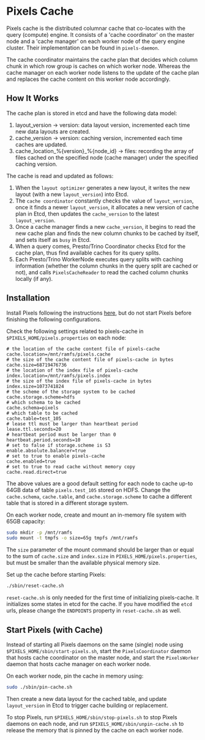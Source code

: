# Pixels Cache
Pixels cache is the distributed columnar cache that co-locates with the query (compute) engine.
It consists of a 'cache coordinator' on the master node and a 'cache manager' on each worker node of the query engine cluster.
Their implementation can be found in `pixels-daemon`.

The cache coordinator maintains the cache plan that decides which column chunk in which row group is caches on which worker node.
Whereas the cache manager on each worker node listens to the update of the cache plan and replaces the cache content on this worker node accordingly.

## How It Works
The cache plan is stored in etcd and have the following data model:
1. layout_version -> version: data layout version, incremented each time new data layouts are created.
2. cache_version -> version: caching version, incremented each time caches are updated.
3. cache_location_%{version}_%{node_id} -> files: recording the array of files cached on the specified node (cache manager) under the specified caching version.

The cache is read and updated as follows:
1. When the `layout optimizer` generates a new layout, it writes the new layout (with a new `layout_version`) into Etcd.
2. The `cache coordinator` constantly checks the value of `layout_version`, once it finds a newer `layout_version`, it allocates a new version of cache plan in Etcd, then updates the `cache_version` to the latest `layout_version`.
3. Once a cache manager finds a new `cache_version`, it begins to read the new cache plan and finds the new column chunks to be cached by itself, and sets itself as `busy` in Etcd.
4. When a query comes, Presto/Trino Coordinator checks Etcd for the cache plan, thus find available caches for its query splits.
5. Each Presto/Trino WorkerNode executes query splits with caching information (whether the column chunks in the query split are cached or not), and calls `PixelsCacheReader` to read the cached column chunks locally (if any).

## Installation
Install Pixels following the instructions [here](../docs/INSTALL.md), but do not start Pixels before finishing the following configurations.

Check the following settings related to pixels-cache in `$PIXELS_HOME/pixels.properties` on each node:
```properties
# the location of the cache content file of pixels-cache
cache.location=/mnt/ramfs/pixels.cache
# the size of the cache content file of pixels-cache in bytes
cache.size=68719476736
# the location of the index file of pixels-cache
index.location=/mnt/ramfs/pixels.index
# the size of the index file of pixels-cache in bytes
index.size=1073741824
# the scheme of the storage system to be cached
cache.storage.scheme=hdfs
# which schema to be cached
cache.schema=pixels
# which table to be cached
cache.table=test_105
# lease ttl must be larger than heartbeat period
lease.ttl.seconds=20
# heartbeat period must be larger than 0
heartbeat.period.seconds=10
# set to false if storage.scheme is S3
enable.absolute.balancer=true
# set to true to enable pixels-cache
cache.enabled=true
# set to true to read cache without memory copy
cache.read.direct=true
```
The above values are a good default setting for each node to cache up-to 64GB data of table `pixels.test_105` stored on HDFS.
Change the `cache.schema`, `cache.table`, and `cache.storage.scheme` to cache a different table that is stored in a different storage system.

On each worker node, create and mount an in-memory file system with 65GB capacity:
```bash
sudo mkdir -p /mnt/ramfs
sudo mount -t tmpfs -o size=65g tmpfs /mnt/ramfs
```
The `size` parameter of the mount command should be larger than or equal to the sum of `cache.size` and `index.size` in
`PIXELS_HOME/pixels.properties`, but must be smaller than the available physical memory size.

Set up the cache before starting Pixels:
```bash
./sbin/reset-cache.sh
```
`reset-cache.sh` is only needed for the first time of initializing pixels-cache.
It initializes some states in etcd for the cache.
If you have modified the `etcd` urls, please change the `ENDPOINTS` property in `reset-cache.sh` as well.

## Start Pixels (with Cache)

Instead of starting all Pixels daemons on the same (single) node using `$PIXELS_HOME/sbin/start-pixels.sh`,
start the `PixelsCoordinator` daemon that hosts cache coordinator on the master node,
and start the `PixelsWorker` daemon that hosts cache manager on each worker node.

On each worker node, pin the cache in memory using:
```bash
sudo ./sbin/pin-cache.sh
```

Then create a new data layout for the cached table, and update `layout_version` in Etcd to trigger cache building or replacement.

To stop Pixels, run `$PIXELS_HOME/sbin/stop-pixels.sh` to stop Pixels daemons on each node, and run `$PIXELS_HOME/sbin/unpin-cache.sh` to release the memory that is
pinned by the cache on each worker node.